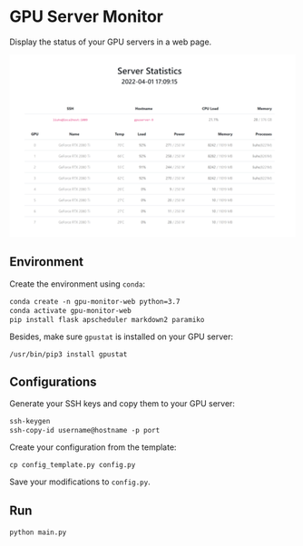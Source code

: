 # GPU Server Monitor

Display the status of your GPU servers in a web page.

![](asserts/screenshot.png)

## Environment

Create the environment using `conda`:

```
conda create -n gpu-monitor-web python=3.7
conda activate gpu-monitor-web
pip install flask apscheduler markdown2 paramiko
```

Besides, make sure `gpustat` is installed on your GPU server:

```
/usr/bin/pip3 install gpustat
```


## Configurations

Generate your SSH keys and copy them to your GPU server:

```
ssh-keygen
ssh-copy-id username@hostname -p port
```

Create your configuration from the template:

```
cp config_template.py config.py
```

Save your modifications to `config.py`.

## Run

```
python main.py
```
